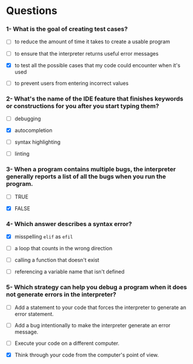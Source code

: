 # Questions

### 1- What is the goal of creating test cases?

- [ ] to reduce the amount of time it takes to create a usable program

- [ ] to ensure that the interpreter returns useful error messages

- [x] to test all the possible cases that my code could encounter when it's used

- [ ] to prevent users from entering incorrect values

### 2- What's the name of the IDE feature that finishes keywords or constructions for you after you start typing them?

- [ ] debugging

- [x] autocompletion

- [ ] syntax highlighting

- [ ] linting

### 3- When a program contains multiple bugs, the interpreter generally reports a list of all the bugs when you run the program.

- [ ] TRUE

- [x] FALSE

### 4- Which answer describes a syntax error?

- [x] misspelling `elif` as `efil`

- [ ] a loop that counts in the wrong direction

- [ ] calling a function that doesn't exist

- [ ] referencing a variable name that isn't defined

### 5- Which strategy can help you debug a program when it does not generate errors in the interpreter?

- [ ] Add a statement to your code that forces the interpreter to generate an error statement.

- [ ] Add a bug intentionally to make the interpreter generate an error message.

- [ ] Execute your code on a different computer.

- [x] Think through your code from the computer's point of view.
